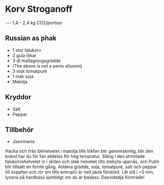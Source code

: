 
# Korv Stroganoff
---  1,4 - 2,4 kg CO2/portion 

## Russian as phak
* 1 stor falukorv
* 2 gula lökar
* 3 dl matlagningsgrädde
* (The above is not a penis allusion)
* 3 msk tomatpuré
* 1 msk soja
* Matolja

## Kryddor
* Salt
* Peppar

## Tillbehör
* Jasmineris

Hacka och fräs lökhelvetet i matolja tills lökfan blir genomskinlig, blir den bränd har du för fan alldeles för hög tempratur. Släng i den strimlade falukorvshelvetet in i skiten och stek helvetet tills stekyta uppnås, och Putin blir tillsatt en femte gång. Addera grädde, soja, tomatpuré, salt och peppar till soppfan och rör om tills entropin är helt jävla förstörd. Låt stå i ~5 min, lyssna på hardbass samtidgt om du är badass. Dasvidadja Komrade!
